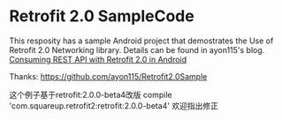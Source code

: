 # Retrofit 2.0 SampleCode

This resposity has a sample Android project that demostrates the Use of Retrofit 2.0 Networking library. 
Details can be found in ayon115's blog. 
[Consuming REST API with Retrofit 2.0 in Android](http://www.iayon.com/consuming-rest-api-with-retrofit-2-0-in-android/)

Thanks:
https://github.com/ayon115/Retrofit2.0Sample

这个例子基于retrofit:2.0.0-beta4改版
compile 'com.squareup.retrofit2:retrofit:2.0.0-beta4'
欢迎指出修正
